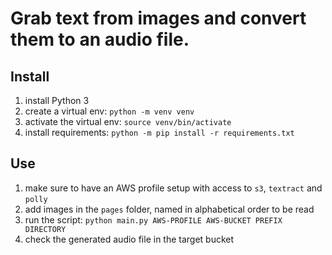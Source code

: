 # Grab text from images and convert them to an audio file.

## Install

1. install Python 3
2. create a virtual env: `python -m venv venv`
3. activate the virtual env: `source venv/bin/activate`
4. install requirements: `python -m pip install -r requirements.txt`

## Use

1. make sure to have an AWS profile setup with access to `s3`, `textract` and `polly`
2. add images in the `pages` folder, named in alphabetical order to be read
3. run the script: `python main.py AWS-PROFILE AWS-BUCKET PREFIX DIRECTORY`
4. check the generated audio file in the target bucket
